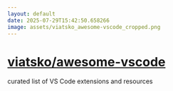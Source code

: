 ```yaml
---
layout: default
date: 2025-07-29T15:42:50.658266
image: assets/viatsko_awesome-vscode_cropped.png
---
```


# [viatsko/awesome-vscode](https://github.com/viatsko/awesome-vscode)

curated list of VS Code extensions and resources
